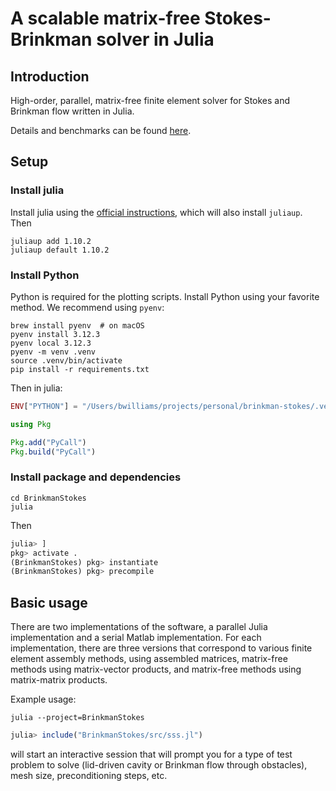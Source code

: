 # A scalable matrix-free Stokes-Brinkman solver in Julia

## Introduction

High-order, parallel, matrix-free finite element solver for Stokes and Brinkman
flow written in Julia.

Details and benchmarks can be found
[here](https://github.com/bmwilly/brinkman-stokes/blob/master/B.%20Williams%20-%20A%20scalable%20matrix-free%20Stokes-Brinkman%20solver%20in%20Julia.pdf).

## Setup

### Install julia

Install julia using the [official instructions](<https://julialang.org/downloads/>), which will also install `juliaup`. Then

```shell
juliaup add 1.10.2
juliaup default 1.10.2
```

### Install Python

Python is required for the plotting scripts. Install Python using your favorite method. We recommend using `pyenv`:

```shell
brew install pyenv  # on macOS
pyenv install 3.12.3
pyenv local 3.12.3
pyenv -m venv .venv
source .venv/bin/activate
pip install -r requirements.txt
```

Then in julia:

```julia
ENV["PYTHON"] = "/Users/bwilliams/projects/personal/brinkman-stokes/.venv/bin/python"  # or wherever your python is

using Pkg

Pkg.add("PyCall")
Pkg.build("PyCall")
```

### Install package and dependencies

```shell
cd BrinkmanStokes
julia
```

Then

```julia
julia> ]
pkg> activate .
(BrinkmanStokes) pkg> instantiate
(BrinkmanStokes) pkg> precompile
```

## Basic usage

There are two implementations of the software, a parallel Julia implementation
and a serial Matlab implementation. For each implementation, there are three
versions that correspond to various finite element assembly methods, using
assembled matrices, matrix-free methods using matrix-vector products, and
matrix-free methods using matrix-matrix products.

Example usage:

```shell
julia --project=BrinkmanStokes
```

```julia
julia> include("BrinkmanStokes/src/sss.jl")
```

will start an interactive session that will prompt
you for a type of test problem to solve (lid-driven cavity or Brinkman flow
through obstacles), mesh size, preconditioning steps, etc.
